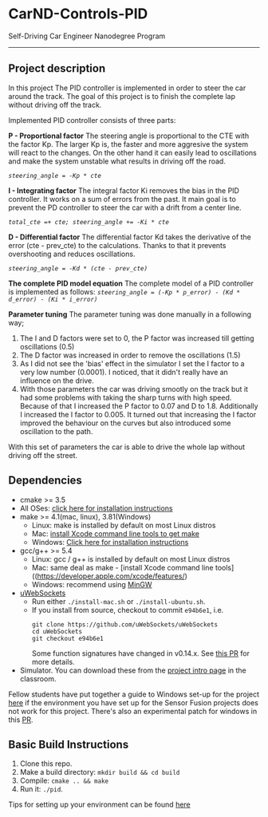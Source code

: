 # CarND-Controls-PID
Self-Driving Car Engineer Nanodegree Program

---
## Project description

In this project The PID controller is implemented in order to steer the car around the track. The goal of this project is to 
finish the complete lap without driving off the track.

Implemented PID controller consists of three parts:

**P - Proportional factor**
The steering angle is proportional to the CTE with the factor Kp. The larger Kp is, the faster and more aggresive
the system will react to the changes. On the other hand it can easily lead to oscillations and make the system unstable
what results in driving off the road.

_`steering_angle = -Kp * cte`_

**I - Integrating factor**
The integral factor Ki removes the bias in the PID controller. It works on a sum of errors from the past. It main
goal is to prevent the PD controller to steer the car with a drift from a center line.

_`total_cte =+ cte;
steering_angle += -Ki * cte`_

**D - Differential factor** 
The differential factor Kd takes the derivative of the error (cte - prev_cte) to the calculations. Thanks to that it prevents
overshooting and reduces oscillations.

_`steering_angle = -Kd * (cte - prev_cte)`_

**The complete PID model equation**
The complete model of a PID controller is implemented as follows:
_`steering_angle = (-Kp * p_error) - (Kd * d_error) - (Ki * i_error)`_

**Parameter tuning**
The parameter tuning was done manually in a following way;
1. The I and D factors were set to 0, the P factor was increased till getting oscillations (0.5)
2. The D factor was increased in order to remove the oscillations (1.5)
3. As I did not see the 'bias' effect in the simulator I set the I factor to a very low number (0.0001). I noticed, that
it didn't really have an influence on the drive.
4. With those parameters the car was driving smootly on the track but it had some problems with taking the sharp turns
with high speed. Because of that I increased the P factor to 0.07 and D to 1.8. Additionally I increased the I factor to 0.005.
It turned out that increasing the I factor improved the behaviour on the curves but also introduced some oscillation 
to the path.

With this set of parameters the car is able to drive the whole lap without driving off the street.







## Dependencies

* cmake >= 3.5
 * All OSes: [click here for installation instructions](https://cmake.org/install/)
* make >= 4.1(mac, linux), 3.81(Windows)
  * Linux: make is installed by default on most Linux distros
  * Mac: [install Xcode command line tools to get make](https://developer.apple.com/xcode/features/)
  * Windows: [Click here for installation instructions](http://gnuwin32.sourceforge.net/packages/make.htm)
* gcc/g++ >= 5.4
  * Linux: gcc / g++ is installed by default on most Linux distros
  * Mac: same deal as make - [install Xcode command line tools]((https://developer.apple.com/xcode/features/)
  * Windows: recommend using [MinGW](http://www.mingw.org/)
* [uWebSockets](https://github.com/uWebSockets/uWebSockets)
  * Run either `./install-mac.sh` or `./install-ubuntu.sh`.
  * If you install from source, checkout to commit `e94b6e1`, i.e.
    ```
    git clone https://github.com/uWebSockets/uWebSockets 
    cd uWebSockets
    git checkout e94b6e1
    ```
    Some function signatures have changed in v0.14.x. See [this PR](https://github.com/udacity/CarND-MPC-Project/pull/3) for more details.
* Simulator. You can download these from the [project intro page](https://github.com/udacity/self-driving-car-sim/releases) in the classroom.

Fellow students have put together a guide to Windows set-up for the project [here](https://s3-us-west-1.amazonaws.com/udacity-selfdrivingcar/files/Kidnapped_Vehicle_Windows_Setup.pdf) if the environment you have set up for the Sensor Fusion projects does not work for this project. There's also an experimental patch for windows in this [PR](https://github.com/udacity/CarND-PID-Control-Project/pull/3).

## Basic Build Instructions

1. Clone this repo.
2. Make a build directory: `mkdir build && cd build`
3. Compile: `cmake .. && make`
4. Run it: `./pid`. 

Tips for setting up your environment can be found [here](https://classroom.udacity.com/nanodegrees/nd013/parts/40f38239-66b6-46ec-ae68-03afd8a601c8/modules/0949fca6-b379-42af-a919-ee50aa304e6a/lessons/f758c44c-5e40-4e01-93b5-1a82aa4e044f/concepts/23d376c7-0195-4276-bdf0-e02f1f3c665d)

